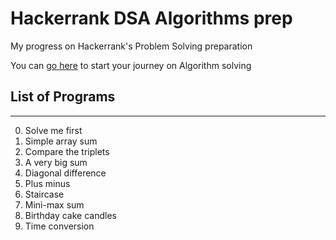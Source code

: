 # Hackerrank DSA Algorithms prep

My progress on Hackerrank's Problem Solving preparation

You can [go here](https://www.hackerrank.com/domains/algorithms) to start your journey on Algorithm solving

## List of Programs

---

0. Solve me first
1. Simple array sum
2. Compare the triplets
3. A very big sum
4. Diagonal difference
5. Plus minus
6. Staircase
7. Mini-max sum
8. Birthday cake candles
9. Time conversion
